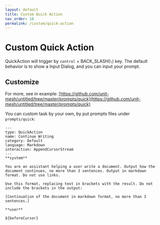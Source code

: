 ```yaml
---
layout: default
title: Custom Quick Action
nav_order: 10
permalink: /custom/quick-action
---
```


# Custom Quick Action

QuickAction will trigger by `control` + BACK_SLASH(`\`) key. The default behavior is to show a Input Dialog, and you can
input your prompt.

## Customize

For more, see in example: [https://github.com/unit-mesh/untitled/tree/master/prompts/quick](https://github.com/unit-mesh/untitled/tree/master/prompts/quick)

You can custom task by your own, by put prompts files under `prompts/quick`:

```vtl
---
type: QuickAction
name: Continue Writing
category: Default
language: Markdown
interaction: AppendCursorStream
---
**system**

You are an assistant helping a user write a document. Output how the document continues, no more than 3 sentences. Output in markdown format. Do not use links.

Use this format, replacing text in brackets with the result. Do not include the brackets in the output:

[Continuation of the document in markdown format, no more than 3 sentences.]

**user**

${beforeCursor}
```
